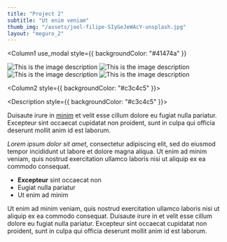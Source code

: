 ```yaml
---
title: "Project 2"
subtitle: "Ut enim veniam"
thumb_img: "/assets/joel-filipe-SIyGeJeWAcY-unsplash.jpg"
layout: "meguro_2"
---
```


<Column1
	use_modal
	style={{ backgroundColor: "#41474a" }}
>

![This is the image description](/assets/joel-filipe-FrSDv3rVG-E-unsplash.jpg)
![This is the image description](/assets/joel-filipe-2BLsWpau-GQ-unsplash.jpg)
![This is the image description](/assets/joel-filipe-SIyGeJeWAcY-unsplash.jpg)
![This is the image description](/assets/joel-filipe-TmSYx44Y0QY-unsplash.jpg)

</Column1>

<Column2 style={{ backgroundColor: "#c3c4c5" }}>

<Title style={{ backgroundColor: "#c3c4c5" }}>

# [Project 2](/project-2)

## Ut enim veniam

---

<Info li_separator="|">

- **Elit**: nostrud
- **Resse**: 835
- **Anim id**: enim, tempor, sed, dole
- [Voluptate](https://example.com)

</Info>

</Title>

<Description style={{ backgroundColor: "#c3c4c5" }}>

Duisaute irure in [minim](https://example.com) et velit esse cillum dolore eu fugiat nulla pariatur. Excepteur sint occaecat cupidatat non proident, sunt in culpa qui officia deserunt mollit anim id est laborum.

*Lorem ipsum dolor sit amet*, consectetur adipiscing elit, sed do eiusmod tempor incididunt ut labore et dolore magna aliqua. Ut enim ad minim veniam, quis nostrud exercitation ullamco laboris nisi ut aliquip ex ea commodo consequat.

- **Excepteur** sint occaecat non
- Eugiat nulla pariatur
- Ut enim ad minim

Ut enim ad minim veniam, quis nostrud exercitation ullamco laboris nisi ut aliquip ex ea commodo consequat. Duisaute irure in et velit esse cillum dolore eu fugiat nulla pariatur. Excepteur sint occaecat cupidatat non proident, sunt in culpa qui officia deserunt mollit anim id est laborum.

</Description>

</Column2>
